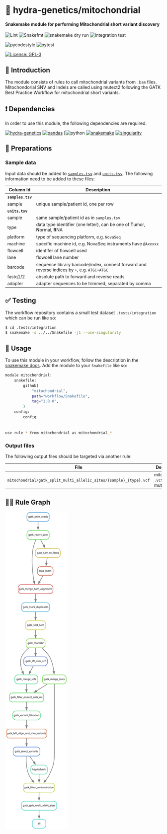 # :snake: hydra-genetics/mitochondrial

#### Snakemake module for performing Mitochondrial short variant discovery

![Lint](https://github.com/hydra-genetics/mitochondrial/actions/workflows/lint.yaml/badge.svg?branch=develop)
![Snakefmt](https://github.com/hydra-genetics/mitochondrial/actions/workflows/snakefmt.yaml/badge.svg?branch=develop)
![snakemake dry run](https://github.com/hydra-genetics/mitochondrial/actions/workflows/snakemake-dry-run.yaml/badge.svg?branch=develop)
![integration test](https://github.com/hydra-genetics/mitochondrial/actions/workflows/integration1.yaml/badge.svg?branch=develop)

![pycodestyle](https://github.com/hydra-genetics/mitochondrial/actions/workflows/pycodestyl.yaml/badge.svg?branch=develop)
![pytest](https://github.com/hydra-genetics/mitochondrial/actions/workflows/pytest.yaml/badge.svg?branch=develop)

[![License: GPL-3](https://img.shields.io/badge/License-GPL3-yellow.svg)](https://opensource.org/licenses/gpl-3.0.html)

## :speech_balloon: Introduction

The module consists of rules to call mitochondrial variants from `.bam` files. Mitochondorial SNV and Indels are called using mutect2 following the GATK Best Practice Workflow for mitochondrial short variants.

## :heavy_exclamation_mark: Dependencies

In order to use this module, the following dependencies are required:

[![hydra-genetics](https://img.shields.io/badge/hydragenetics-v0.9.1-blue)](https://github.com/hydra-genetics/)
[![pandas](https://img.shields.io/badge/pandas-1.3.1-blue)](https://pandas.pydata.org/)
[![python](https://img.shields.io/badge/python-3.8-blue)
[![snakemake](https://img.shields.io/badge/snakemake-6.8.0-blue)](https://snakemake.readthedocs.io/en/stable/)
[![singularity](https://img.shields.io/badge/singularity-3.0.0-blue)](https://sylabs.io/docs/)

## :school_satchel: Preparations

### Sample data

Input data should be added to [`samples.tsv`](https://github.com/hydra-genetics/mitochondrial/blob/develop/config/samples.tsv)
and [`units.tsv`](https://github.com/hydra-genetics/mitochondrial/blob/develop/config/units.tsv).
The following information need to be added to these files:

| Column Id | Description |
| --- | --- |
| **`samples.tsv`** |
| sample | unique sample/patient id, one per row |
| **`units.tsv`** |
| sample | same sample/patient id as in `samples.tsv` |
| type | data type identifier (one letter), can be one of **T**umor, **N**ormal, **R**NA |
| platform | type of sequencing platform, e.g. `NovaSeq` |
| machine | specific machine id, e.g. NovaSeq instruments have `@Axxxxx` |
| flowcell | identifer of flowcell used |
| lane | flowcell lane number |
| barcode | sequence library barcode/index, connect forward and reverse indices by `+`, e.g. `ATGC+ATGC` |
| fastq1/2 | absolute path to forward and reverse reads |
| adapter | adapter sequences to be trimmed, separated by comma |

## :white_check_mark: Testing

The workflow repository contains a small test dataset `.tests/integration` which can be run like so:

```bash
$ cd .tests/integration
$ snakemake -s ../../Snakefile -j1 --use-singularity
```

## :rocket: Usage

To use this module in your workflow, follow the description in the
[snakemake docs](https://snakemake.readthedocs.io/en/stable/snakefiles/modularization.html#modules).
Add the module to your `Snakefile` like so:

```bash
module mitochondrial:
    snakefile:
        github(
            "mitochondrial",
            path="workflow/Snakefile",
            tag="1.0.0",
        )
    config:
        config


use rule * from mitochondrial as mitochondrial_*
```

### Output files

The following output files should be targeted via another rule:

| File | Description |
|---|---|
| `mitochondrial/gatk_split_multi_allelic_sites/{sample}_{type}.vcf` | mitochondrial `.vcf` from mutect2 |

## :judge: Rule Graph
![rule_graph](images/rulegraph.svg)